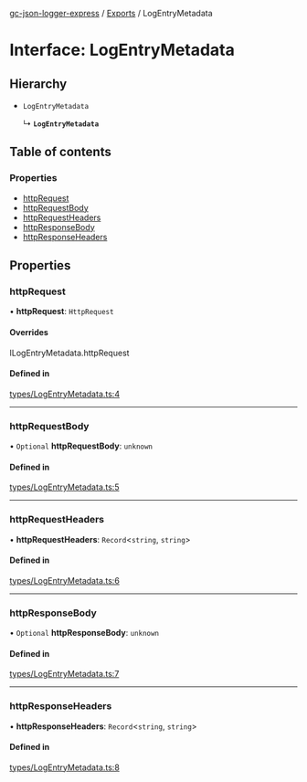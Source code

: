 [gc-json-logger-express](../README.md) / [Exports](../modules.md) / LogEntryMetadata

# Interface: LogEntryMetadata

## Hierarchy

- `LogEntryMetadata`

  ↳ **`LogEntryMetadata`**

## Table of contents

### Properties

- [httpRequest](LogEntryMetadata.md#httprequest)
- [httpRequestBody](LogEntryMetadata.md#httprequestbody)
- [httpRequestHeaders](LogEntryMetadata.md#httprequestheaders)
- [httpResponseBody](LogEntryMetadata.md#httpresponsebody)
- [httpResponseHeaders](LogEntryMetadata.md#httpresponseheaders)

## Properties

### httpRequest

• **httpRequest**: `HttpRequest`

#### Overrides

ILogEntryMetadata.httpRequest

#### Defined in

[types/LogEntryMetadata.ts:4](https://github.com/igrek8/gc-json-logger-express/blob/e4062e4/src/types/LogEntryMetadata.ts#L4)

___

### httpRequestBody

• `Optional` **httpRequestBody**: `unknown`

#### Defined in

[types/LogEntryMetadata.ts:5](https://github.com/igrek8/gc-json-logger-express/blob/e4062e4/src/types/LogEntryMetadata.ts#L5)

___

### httpRequestHeaders

• **httpRequestHeaders**: `Record`<`string`, `string`\>

#### Defined in

[types/LogEntryMetadata.ts:6](https://github.com/igrek8/gc-json-logger-express/blob/e4062e4/src/types/LogEntryMetadata.ts#L6)

___

### httpResponseBody

• `Optional` **httpResponseBody**: `unknown`

#### Defined in

[types/LogEntryMetadata.ts:7](https://github.com/igrek8/gc-json-logger-express/blob/e4062e4/src/types/LogEntryMetadata.ts#L7)

___

### httpResponseHeaders

• **httpResponseHeaders**: `Record`<`string`, `string`\>

#### Defined in

[types/LogEntryMetadata.ts:8](https://github.com/igrek8/gc-json-logger-express/blob/e4062e4/src/types/LogEntryMetadata.ts#L8)
